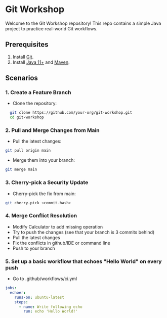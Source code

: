 # Git Workshop

Welcome to the Git Workshop repository! This repo contains a simple Java project to practice real-world Git workflows.

## Prerequisites

1. Install [Git](https://git-scm.com/).
2. Install [Java 11+](https://adoptopenjdk.net/) and [Maven](https://maven.apache.org/).

## Scenarios

### 1. Create a Feature Branch

- Clone the repository:
```bash
  git clone https://github.com/your-org/git-workshop.git
  cd git-workshop
```

### 2. Pull and Merge Changes from Main

- Pull the latest changes:

```bash
git pull origin main
```

- Merge them into your branch:

```bash
git merge main
```

### 3. Cherry-pick a Security Update

- Cherry-pick the fix from main:

```bash
git cherry-pick <commit-hash>
```

### 4. Merge Conflict Resolution

- Modify Calculator to add missing operation
- Try to push the changes (see that your branch is 3 commits behind)
- Pull the latest changes
- Fix the conflicts in github/IDE or command line
- Push to your branch

### 5. Set up a basic workflow that echoes "Hello World" on every push

- Go to .github/workflows/ci.yml

```yaml
jobs:
  echoer:
    runs-on: ubuntu-latest
    steps:
      - name: Write following echo
        run: echo 'Hello World!'
```